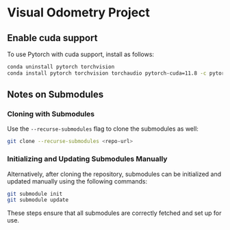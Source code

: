 # Visual Odometry Project 

## Enable cuda support 

To use Pytorch with cuda support, install as follows:

```bash
conda uninstall pytorch torchvision
conda install pytorch torchvision torchaudio pytorch-cuda=11.8 -c pytorch -c nvidia
```

## Notes on Submodules

### Cloning with Submodules

Use the `--recurse-submodules` flag to clone the submodules as well:

```bash
git clone --recurse-submodules <repo-url>
```

### Initializing and Updating Submodules Manually

Alternatively, after cloning the repository, submodules can be initialized and updated manually using the following commands:

```bash
git submodule init
git submodule update
```

These steps ensure that all submodules are correctly fetched and set up for use.
